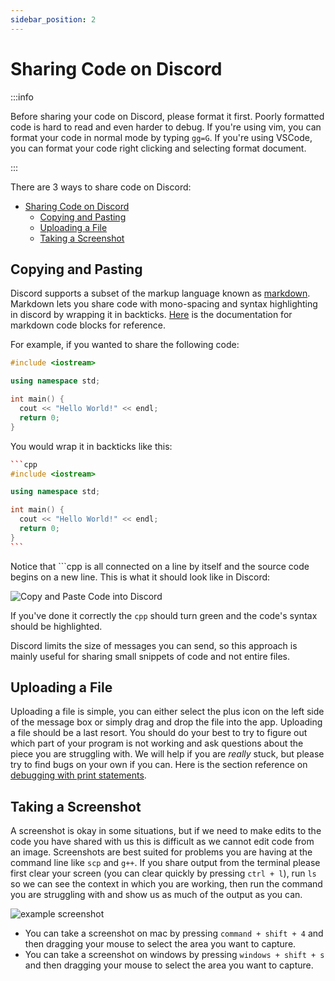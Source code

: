 ```yaml
---
sidebar_position: 2
---
```


# Sharing Code on Discord

:::info

Before sharing your code on Discord, please format it first. Poorly formatted code is hard to read and even harder to debug. If you're using vim, you can format your code in normal mode by typing `gg=G`. If you're using VSCode, you can format your code right clicking and selecting format document.

:::

There are 3 ways to share code on Discord:

- [Sharing Code on Discord](#sharing-code-on-discord)
  - [Copying and Pasting](#copying-and-pasting)
  - [Uploading a File](#uploading-a-file)
  - [Taking a Screenshot](#taking-a-screenshot)

## Copying and Pasting

Discord supports a subset of the markup language known as [markdown](https://www.markdownguide.org/). Markdown lets you share code with mono-spacing and syntax highlighting in discord by wrapping it in backticks. [Here](https://www.markdownguide.org/extended-syntax/#fenced-code-blocks) is the documentation for markdown code blocks for reference.

For example, if you wanted to share the following code:

```cpp
#include <iostream>

using namespace std;

int main() {
  cout << "Hello World!" << endl;
  return 0;
}
```

You would wrap it in backticks like this:

````cpp
```cpp
#include <iostream>

using namespace std;

int main() {
  cout << "Hello World!" << endl;
  return 0;
}
```
````

Notice that \`\`\`cpp is all connected on a line by itself and the source code begins on a new line. This is what it should look like in Discord:

![Copy and Paste Code into Discord](@site/static/img/discode.png)

If you've done it correctly the `cpp` should turn green and the code's syntax should be highlighted.

Discord limits the size of messages you can send, so this approach is mainly useful for sharing small snippets of code and not entire files.

## Uploading a File

Uploading a file is simple, you can either select the plus icon on the left side of the message box or simply drag and drop the file into the app. Uploading a file should be a last resort. You should do your best to try to figure out which part of your program is not working and ask questions about the piece you are struggling with. We will help if you are _really_ stuck, but please try to find bugs on your own if you can. Here is the section reference on [debugging with print statements](/docs/debugging/segmentation-faults#how-to-debug-segmentation-faults).

## Taking a Screenshot

A screenshot is okay in some situations, but if we need to make edits to the code you have shared with us this is difficult as we cannot edit code from an image. Screenshots are best suited for problems you are having at the command line like `scp` and `g++`. If you share output from the terminal please first clear your screen (you can clear quickly by pressing `ctrl + l`), run `ls` so we can see the context in which you are working, then run the command you are struggling with and show us as much of the output as you can.

![example screenshot](@site/static/img/example-screenshot.png)

- You can take a screenshot on mac by pressing `command + shift + 4` and then dragging your mouse to select the area you want to capture.
- You can take a screenshot on windows by pressing `windows + shift + s` and then dragging your mouse to select the area you want to capture.
